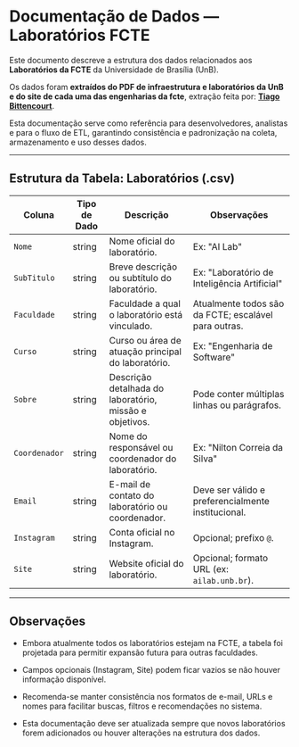 # Documentação de Dados — Laboratórios FCTE

Este documento descreve a estrutura dos dados relacionados aos **Laboratórios da FCTE** da Universidade de Brasília (UnB).  

Os dados foram **extraídos do PDF de infraestrutura e laboratórios da UnB e do site de cada uma das engenharias da fcte**, extração feita por: **[Tiago Bittencourt](https://github.com/TiagoSBittencourt)**.  

Esta documentação serve como referência para desenvolvedores, analistas e para o fluxo de ETL, garantindo consistência e padronização na coleta, armazenamento e uso desses dados.

---

## Estrutura da Tabela: Laboratórios (.csv)

| Coluna        | Tipo de Dado | Descrição                                                                                  | Observações                                               |
|---------------|-------------|--------------------------------------------------------------------------------------------|-----------------------------------------------------------|
| `Nome`        | string      | Nome oficial do laboratório.                                                               | Ex: "AI Lab"                                              |
| `SubTitulo`   | string      | Breve descrição ou subtítulo do laboratório.                                               | Ex: "Laboratório de Inteligência Artificial"             |
| `Faculdade`   | string      | Faculdade a qual o laboratório está vinculado.                                             | Atualmente todos são da FCTE; escalável para outras.     |
| `Curso`       | string      | Curso ou área de atuação principal do laboratório.                                         | Ex: "Engenharia de Software"                              |
| `Sobre`       | string      | Descrição detalhada do laboratório, missão e objetivos.                                   | Pode conter múltiplas linhas ou parágrafos.              |
| `Coordenador` | string      | Nome do responsável ou coordenador do laboratório.                                         | Ex: "Nilton Correia da Silva"                             |
| `Email`       | string      | E-mail de contato do laboratório ou coordenador.                                           | Deve ser válido e preferencialmente institucional.       |
| `Instagram`   | string      | Conta oficial no Instagram.                                                               | Opcional; prefixo `@`.                                    |
| `Site`        | string      | Website oficial do laboratório.                                                           | Opcional; formato URL (ex: `ailab.unb.br`).             |

---

## Observações

- Embora atualmente todos os laboratórios estejam na FCTE, a tabela foi projetada para permitir expansão futura para outras faculdades.

- Campos opcionais (Instagram, Site) podem ficar vazios se não houver informação disponível.

- Recomenda-se manter consistência nos formatos de e-mail, URLs e nomes para facilitar buscas, filtros e recomendações no sistema.

- Esta documentação deve ser atualizada sempre que novos laboratórios forem adicionados ou houver alterações na estrutura dos dados.
